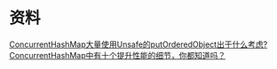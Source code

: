 

# 资料
[ConcurrentHashMap大量使用Unsafe的putOrderedObject出于什么考虑?](https://www.zhihu.com/question/60888757)
[ConcurrentHashMap中有十个提升性能的细节，你都知道吗？](https://mp.weixin.qq.com/s?__biz=MzkyMjIzOTQ3NA==&mid=2247484633&idx=1&sn=87cb3d1f0670f598e4c6b72f0e188132&source=41#wechat_redirect)